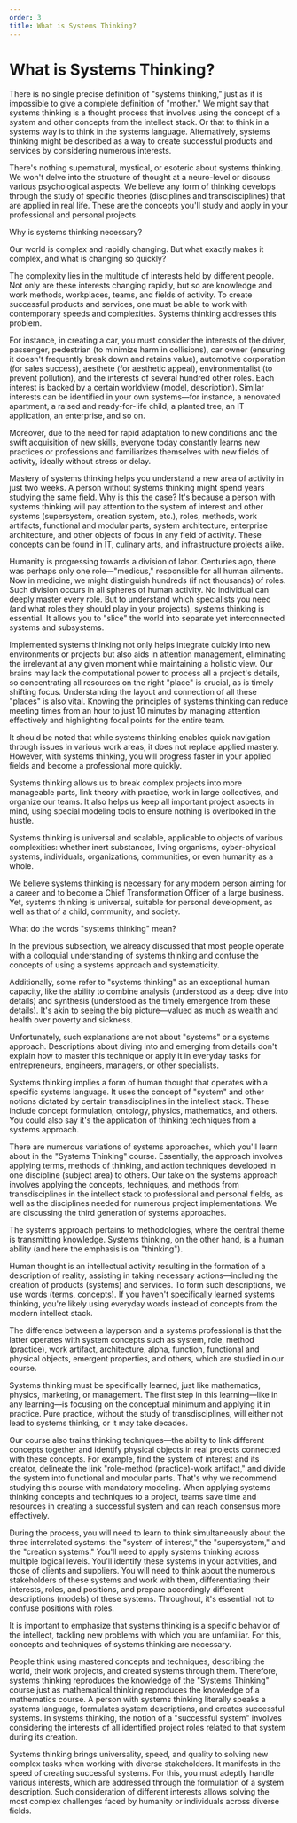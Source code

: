 ```yaml
---
order: 3
title: What is Systems Thinking?
---
```


# What is Systems Thinking?

There is no single precise definition of "systems thinking," just as it is impossible to give a complete definition of "mother." We might say that systems thinking is a thought process that involves using the concept of a system and other concepts from the intellect stack. Or that to think in a systems way is to think in the systems language. Alternatively, systems thinking might be described as a way to create successful products and services by considering numerous interests.

There's nothing supernatural, mystical, or esoteric about systems thinking. We won't delve into the structure of thought at a neuro-level or discuss various psychological aspects. We believe any form of thinking develops through the study of specific theories (disciplines and transdisciplines) that are applied in real life. These are the concepts you'll study and apply in your professional and personal projects.

Why is systems thinking necessary?

Our world is complex and rapidly changing. But what exactly makes it complex, and what is changing so quickly?

The complexity lies in the multitude of interests held by different people. Not only are these interests changing rapidly, but so are knowledge and work methods, workplaces, teams, and fields of activity. To create successful products and services, one must be able to work with contemporary speeds and complexities. Systems thinking addresses this problem.

For instance, in creating a car, you must consider the interests of the driver, passenger, pedestrian (to minimize harm in collisions), car owner (ensuring it doesn't frequently break down and retains value), automotive corporation (for sales success), aesthete (for aesthetic appeal), environmentalist (to prevent pollution), and the interests of several hundred other roles. Each interest is backed by a certain worldview (model, description). Similar interests can be identified in your own systems—for instance, a renovated apartment, a raised and ready-for-life child, a planted tree, an IT application, an enterprise, and so on.

Moreover, due to the need for rapid adaptation to new conditions and the swift acquisition of new skills, everyone today constantly learns new practices or professions and familiarizes themselves with new fields of activity, ideally without stress or delay.

Mastery of systems thinking helps you understand a new area of activity in just two weeks. A person without systems thinking might spend years studying the same field. Why is this the case? It's because a person with systems thinking will pay attention to the system of interest and other systems (supersystem, creation system, etc.), roles, methods, work artifacts, functional and modular parts, system architecture, enterprise architecture, and other objects of focus in any field of activity. These concepts can be found in IT, culinary arts, and infrastructure projects alike.

Humanity is progressing towards a division of labor. Centuries ago, there was perhaps only one role—"medicus," responsible for all human ailments. Now in medicine, we might distinguish hundreds (if not thousands) of roles. Such division occurs in all spheres of human activity. No individual can deeply master every role. But to understand which specialists you need (and what roles they should play in your projects), systems thinking is essential. It allows you to "slice" the world into separate yet interconnected systems and subsystems.

Implemented systems thinking not only helps integrate quickly into new environments or projects but also aids in attention management, eliminating the irrelevant at any given moment while maintaining a holistic view. Our brains may lack the computational power to process all a project's details, so concentrating all resources on the right "place" is crucial, as is timely shifting focus. Understanding the layout and connection of all these "places" is also vital. Knowing the principles of systems thinking can reduce meeting times from an hour to just 10 minutes by managing attention effectively and highlighting focal points for the entire team.

It should be noted that while systems thinking enables quick navigation through issues in various work areas, it does not replace applied mastery. However, with systems thinking, you will progress faster in your applied fields and become a professional more quickly.

Systems thinking allows us to break complex projects into more manageable parts, link theory with practice, work in large collectives, and organize our teams. It also helps us keep all important project aspects in mind, using special modeling tools to ensure nothing is overlooked in the hustle.

Systems thinking is universal and scalable, applicable to objects of various complexities: whether inert substances, living organisms, cyber-physical systems, individuals, organizations, communities, or even humanity as a whole.

We believe systems thinking is necessary for any modern person aiming for a career and to become a Chief Transformation Officer of a large business. Yet, systems thinking is universal, suitable for personal development, as well as that of a child, community, and society.

What do the words "systems thinking" mean?

In the previous subsection, we already discussed that most people operate with a colloquial understanding of systems thinking and confuse the concepts of using a systems approach and systematicity.

Additionally, some refer to "systems thinking" as an exceptional human capacity, like the ability to combine analysis (understood as a deep dive into details) and synthesis (understood as the timely emergence from these details). It's akin to seeing the big picture—valued as much as wealth and health over poverty and sickness.

Unfortunately, such explanations are not about "systems" or a systems approach. Descriptions about diving into and emerging from details don't explain how to master this technique or apply it in everyday tasks for entrepreneurs, engineers, managers, or other specialists.

Systems thinking implies a form of human thought that operates with a specific systems language. It uses the concept of "system" and other notions dictated by certain transdisciplines in the intellect stack. These include concept formulation, ontology, physics, mathematics, and others. You could also say it's the application of thinking techniques from a systems approach.

There are numerous variations of systems approaches, which you'll learn about in the "Systems Thinking" course. Essentially, the approach involves applying terms, methods of thinking, and action techniques developed in one discipline (subject area) to others. Our take on the systems approach involves applying the concepts, techniques, and methods from transdisciplines in the intellect stack to professional and personal fields, as well as the disciplines needed for numerous project implementations. We are discussing the third generation of systems approaches.

The systems approach pertains to methodologies, where the central theme is transmitting knowledge. Systems thinking, on the other hand, is a human ability (and here the emphasis is on "thinking").

Human thought is an intellectual activity resulting in the formation of a description of reality, assisting in taking necessary actions—including the creation of products (systems) and services. To form such descriptions, we use words (terms, concepts). If you haven't specifically learned systems thinking, you're likely using everyday words instead of concepts from the modern intellect stack.

The difference between a layperson and a systems professional is that the latter operates with system concepts such as system, role, method (practice), work artifact, architecture, alpha, function, functional and physical objects, emergent properties, and others, which are studied in our course.

Systems thinking must be specifically learned, just like mathematics, physics, marketing, or management. The first step in this learning—like in any learning—is focusing on the conceptual minimum and applying it in practice. Pure practice, without the study of transdisciplines, will either not lead to systems thinking, or it may take decades.

Our course also trains thinking techniques—the ability to link different concepts together and identify physical objects in real projects connected with these concepts. For example, find the system of interest and its creator, delineate the link "role-method (practice)-work artifact," and divide the system into functional and modular parts. That's why we recommend studying this course with mandatory modeling. When applying systems thinking concepts and techniques to a project, teams save time and resources in creating a successful system and can reach consensus more effectively.

During the process, you will need to learn to think simultaneously about the three interrelated systems: the "system of interest," the "supersystem," and the "creation systems." You'll need to apply systems thinking across multiple logical levels. You'll identify these systems in your activities, and those of clients and suppliers. You will need to think about the numerous stakeholders of these systems and work with them, differentiating their interests, roles, and positions, and prepare accordingly different descriptions (models) of these systems. Throughout, it's essential not to confuse positions with roles.

It is important to emphasize that systems thinking is a specific behavior of the intellect, tackling new problems with which you are unfamiliar. For this, concepts and techniques of systems thinking are necessary.

People think using mastered concepts and techniques, describing the world, their work projects, and created systems through them. Therefore, systems thinking reproduces the knowledge of the "Systems Thinking" course just as mathematical thinking reproduces the knowledge of a mathematics course. A person with systems thinking literally speaks a systems language, formulates system descriptions, and creates successful systems. In systems thinking, the notion of a "successful system" involves considering the interests of all identified project roles related to that system during its creation.

Systems thinking brings universality, speed, and quality to solving new complex tasks when working with diverse stakeholders. It manifests in the speed of creating successful systems. For this, you must adeptly handle various interests, which are addressed through the formulation of a system description. Such consideration of different interests allows solving the most complex challenges faced by humanity or individuals across diverse fields.